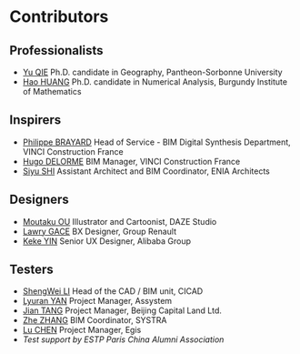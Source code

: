 # Contributors  <!-- {docsify-ignore-all} -->

## Professionalists

- [Yu QIE](https://www.linkedin.com/in/yu-qie-83263258/) Ph.D. candidate in Geography, Pantheon-Sorbonne University
- [Hao HUANG](https://www.linkedin.com/in/hao-huang-ensta/) Ph.D. candidate in Numerical Analysis, Burgundy Institute of Mathematics

## Inspirers

- [Philippe BRAYARD](https://www.linkedin.com/in/philippe-brayard-778b4883/) Head of Service - BIM Digital Synthesis Department, VINCI Construction France
- [Hugo DELORME](https://www.linkedin.com/in/hugo-delorme-b85659b8/) BIM Manager, VINCI Construction France
- [Siyu SHI](https://www.linkedin.com/in/siyu-shi-9977a764/) Assistant Architect and BIM Coordinator, ENIA Architects

## Designers

- [Moutaku OU](https://www.behance.net/kraft1412) Illustrator and Cartoonist, DAZE Studio
- [Lawry GACE](https://www.linkedin.com/in/lawry-gace/) BX Designer, Group Renault
- [Keke YIN](https://www.linkedin.com/in/%E5%B0%B9%E5%8F%AF%E7%8F%82-keke-yin-a06aba117/) Senior UX Designer, Alibaba Group

## Testers

- [ShengWei LI](https://www.linkedin.com/in/shengwei-li/) Head of the CAD / BIM unit, CICAD
- [Lyuran YAN](https://www.linkedin.com/in/lyuran-yan-695a96133/) Project Manager, Assystem
- [Jian TANG](https://www.linkedin.com/in/jian-tang-b7846835/) Project Manager, Beijing Capital Land Ltd.
- [Zhe ZHANG](https://www.linkedin.com/in/zhe-zhang-0ba700149/) BIM Coordinator, SYSTRA
- [Lu CHEN](https://www.linkedin.com/in/lu-chen-1abb26b2/) Project Manager, Egis
- *Test support by ESTP Paris China Alumni Association*

